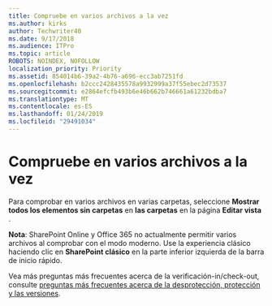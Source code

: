 ```yaml
---
title: Compruebe en varios archivos a la vez
ms.author: kirks
author: Techwriter40
ms.date: 9/17/2018
ms.audience: ITPro
ms.topic: article
ROBOTS: NOINDEX, NOFOLLOW
localization_priority: Priority
ms.assetid: 854014b6-39a2-4b76-a696-ecc3ab7251fd
ms.openlocfilehash: b2ccc2428435578a9932999a37f55ebec2d73537
ms.sourcegitcommit: e2864efcfb493b6e46b662b746661a61232bdba7
ms.translationtype: MT
ms.contentlocale: es-ES
ms.lasthandoff: 01/24/2019
ms.locfileid: "29491034"
---
```

# <a name="check-in-several-files-at-once"></a>Compruebe en varios archivos a la vez

Para comprobar en varios archivos en varias carpetas, seleccione **Mostrar todos los elementos sin carpetas** en **las carpetas** en la página **Editar vista** . 
  
 **Nota**: SharePoint Online y Office 365 no actualmente permitir varios archivos al comprobar con el modo moderno. Use la experiencia clásico haciendo clic en **SharePoint clásico** en la parte inferior izquierda de la barra de inicio rápido. 
  
Vea más preguntas más frecuentes acerca de la verificación-in/check-out, consulte [preguntas más frecuentes acerca de la desprotección, protección y las versiones](https://go.microsoft.com/fwlink/?linkid=2018786).
  

